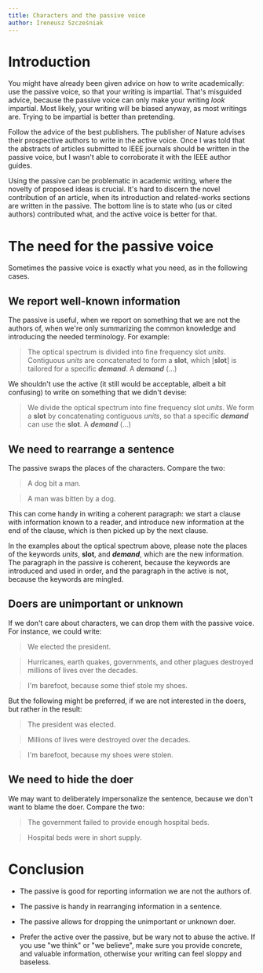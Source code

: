 ```yaml
---
title: Characters and the passive voice
author: Ireneusz Szcześniak
---
```


# Introduction

You might have already been given advice on how to write academically:
use the passive voice, so that your writing is impartial.  That's
misguided advice, because the passive voice can only make your writing
*look* impartial.  Most likely, your writing will be biased anyway, as
most writings are. Trying to be impartial is better than pretending.

Follow the advice of the best publishers.  The publisher of Nature
advises their prospective authors to write in the active voice.  Once
I was told that the abstracts of articles submitted to IEEE journals
should be written in the passive voice, but I wasn't able to
corroborate it with the IEEE author guides.

Using the passive can be problematic in academic writing, where the
novelty of proposed ideas is crucial.  It's hard to discern the novel
contribution of an article, when its introduction and related-works
sections are written in the passive.  The bottom line is to state who
(us or cited authors) contributed what, and the active voice is better
for that.

# The need for the passive voice

Sometimes the passive voice is exactly what you need, as in the
following cases.

## We report well-known information

The passive is useful, when we report on something that we are not the
authors of, when we're only summarizing the common knowledge and
introducing the needed terminology.  For example:

> The optical spectrum is divided into fine frequency slot *units*.
> Contiguous *units* are concatenated to form a **slot**, which
> [**slot**] is tailored for a specific ***demand***.  A ***demand***
> (...)

We shouldn't use the active (it still would be acceptable, albeit a
bit confusing) to write on something that we didn't devise:

> We divide the optical spectrum into fine frequency slot *units*.  We
> form a **slot** by concatenating contiguous *units*, so that a
> specific ***demand*** can use the **slot**.  A ***demand*** (...)

## We need to rearrange a sentence

The passive swaps the places of the characters.  Compare the two:

> A dog bit a man.

> A man was bitten by a dog.

This can come handy in writing a coherent paragraph: we start a clause
with information known to a reader, and introduce new information at
the end of the clause, which is then picked up by the next clause.

In the examples about the optical spectrum above, please note the
places of the keywords *units*, **slot**, and ***demand***, which are
the new information.  The paragraph in the passive is coherent,
because the keywords are introduced and used in order, and the
paragraph in the active is not, because the keywords are mingled.

## Doers are unimportant or unknown

If we don't care about characters, we can drop them with the passive
voice.  For instance, we could write:

> We elected the president.

> Hurricanes, earth quakes, governments, and other plagues destroyed
> millions of lives over the decades.

> I'm barefoot, because some thief stole my shoes.

But the following might be preferred, if we are not interested in the
doers, but rather in the result:

> The president was elected.

> Millions of lives were destroyed over the decades.

> I'm barefoot, because my shoes were stolen.

## We need to hide the doer

We may want to deliberately impersonalize the sentence, because we
don't want to blame the doer.  Compare the two:

> The government failed to provide enough hospital beds.

> Hospital beds were in short supply.

# Conclusion

* The passive is good for reporting information we are not the authors
  of.

* The passive is handy in rearranging information in a sentence.

* The passive allows for dropping the unimportant or unknown doer.

* Prefer the active over the passive, but be wary not to abuse the
  active.  If you use "we think" or "we believe", make sure you
  provide concrete, and valuable information, otherwise your writing
  can feel sloppy and baseless.
